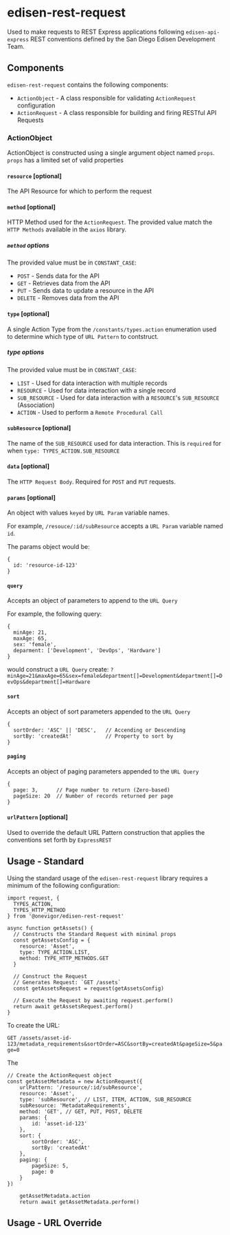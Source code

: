 # edisen-rest-request
Used to make requests to REST Express applications following `edisen-api-express`
REST conventions defined by the San Diego Edisen Development Team.

## Components
`edisen-rest-request` contains the following components:
 - `ActionObject` - A class responsible for validating `ActionRequest` configuration
 - `ActionRequest` - A class responsible for building and firing RESTful API Requests

### ActionObject
ActionObject is constructed using a single argument object named `props`. `props`
has a limited set of valid properties
 
#### `resource` [optional]
The API Resource for which to perform the request

#### `method` [optional]
HTTP Method used for the `ActionRequest`. The provided value match the `HTTP Methods` 
available in the `axios` library.

##### `method` options
The provided value must be in `CONSTANT_CASE`:
 - `POST` - Sends data for the API
 - `GET` - Retrieves data from the API
 - `PUT` - Sends data to update a resource in the API
 - `DELETE` - Removes data from the API

#### `type` [optional]
A single Action Type from the `/constants/types.action` enumeration used to determine
which type of `URL Pattern` to contstruct.

##### type options
The provided value must be in `CONSTANT_CASE`:
   - `LIST` - Used for data interaction with multiple records
   - `RESOURCE` - Used for data interaction with a single record
   - `SUB_RESOURCE` - Used for data interaction with a `RESOURCE`'s `SUB_RESOURCE`
   (Association)
   - `ACTION` - Used to perform a `Remote Procedural Call`

#### `subResource` [optional]
The name of the `SUB_RESOURCE` used for data interaction. This is `required` for
when `type: TYPES_ACTION.SUB_RESOURCE`

#### `data` [optional]
The `HTTP Request Body`. Required for `POST` and `PUT` requests.

#### `params` [optional]
An object with values `keyed` by `URL Param` variable names.

For example, `/resouce/:id/subResource` accepts a `URL Param` variable named `id`.

The params object would be:
```
{
  id: 'resource-id-123'
}
```

#### `query`
Accepts an object of parameters to append to the `URL Query`

For example, the following query:
```
{
  minAge: 21,
  maxAge: 65,
  sex: 'female',
  deparment: ['Development', 'DevOps', 'Hardware'] 
}
```
would construct a `URL Query` create:
`?minAge=21&maxAge=65&sex=female&department[]=Development&department[]=DevOps&department[]=Hardware`
 
#### `sort`
Accepts an object of sort parameters appended to the `URL Query`
```
{
  sortOrder: 'ASC' || 'DESC',   // Accending or Descending
  sortBy: 'createdAt'           // Property to sort by
}
```

#### `paging`
Accepts an object of paging parameters appended to the `URL Query`
```
{
  page: 3,      // Page number to return (Zero-based)
  pageSize: 20  // Number of records returned per page
}
```

#### `urlPattern` [optional]
Used to override the default URL Pattern construction that applies the conventions
set forth by `ExpressREST`

## Usage - Standard
Using the standard usage of the `edisen-rest-request` library requires a minimum
of the following configuration:
```
import request, {
  TYPES_ACTION,
  TYPES_HTTP_METHOD
} from '@onevigor/edisen-rest-request'

async function getAssets() {
  // Constructs the Standard Request with minimal props
  const getAssetsConfig = {
    resource: 'Asset',
    type: TYPE_ACTION.LIST,
    method: TYPE_HTTP_METHODS.GET
  }

  // Construct the Request
  // Generates Request: `GET /assets`
  const getAssetsRequest = request(getAssetsConfig)

  // Execute the Request by awaiting request.perform()
  return await getAssetsRequest.perform()
}
```

To create the URL:

`GET /assets/asset-id-123/metadata_requirements&sortOrder=ASC&sortBy=createdAt&pageSize=5&page=0`

The 
```
// Create the ActionRequest object
const getAssetMetadata = new ActionRequest({
    urlPattern: '/resource/:id/subResource',
    resource: 'Asset',
    type: 'subResource', // LIST, ITEM, ACTION, SUB_RESOURCE
    subResource: 'MetadataRequirements',
    method: 'GET', // GET, PUT, POST, DELETE
    params: {
        id: 'asset-id-123'
    },
    sort: {
        sortOrder: 'ASC',
        sortBy: 'createdAt'
    },
    paging: {
        pageSize: 5,
        page: 0
    }
})

    getAssetMetadata.action
    return await getAssetMetadata.perform()
```

## Usage - URL Override
